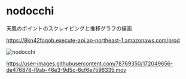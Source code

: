 # nodocchi
天鳳のポイントのスクレイピングと推移グラフの描画

https://8kn42foqob.execute-api.ap-northeast-1.amazonaws.com/prod

![nodocchi](https://user-images.githubusercontent.com/78769350/172051391-4eeab1e8-71e9-4245-a409-31aad8855e4b.jpeg)

https://user-images.githubusercontent.com/78769350/172049656-de476878-f9ab-46e3-9d5c-6cf6e7596335.mov

